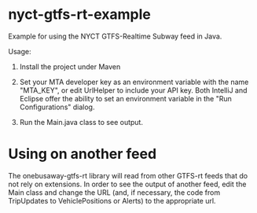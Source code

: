 # nyct-gtfs-rt-example
Example for using the NYCT GTFS-Realtime Subway feed in Java.

Usage:

1. Install the project under Maven

2. Set your MTA developer key as an environment variable with the name "MTA_KEY", or edit UrlHelper to include your API key.
Both IntelliJ and Eclipse offer the ability to set an environment variable in the "Run Configurations" dialog.

3. Run the Main.java class to see output.


# Using on another feed
The onebusaway-gtfs-rt library will read from other GTFS-rt feeds that do not rely on extensions. In order to see the output of another feed, edit the Main class and change the URL (and, if necessary, the code from TripUpdates to VehiclePositions or Alerts) to the appropriate url. 
